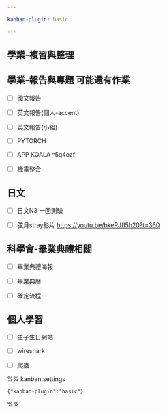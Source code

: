 ```yaml
---

kanban-plugin: basic

---
```


## 學業-複習與整理



## 學業-報告與專題 可能還有作業

- [ ] 國文報告
- [ ] 英文報告(個人-accent)
- [ ] 英文報告(小組)
- [ ] PYTORCH
- [ ] APP KOALA ^5q4ozf
- [ ] 機電整合


## 日文

- [ ] 日文N3 一回測驗
- [ ] 弦月stray影片 https://youtu.be/bkeRJfI5h20?t=360


## 科學會-畢業典禮相關

- [ ] 畢業典禮海報
- [ ] 畢業典曆
- [ ] 確定流程


## 個人學習

- [ ] 主子生日網站
- [ ] wireshark
- [ ] 爬蟲




%% kanban:settings
```
{"kanban-plugin":"basic"}
```
%%